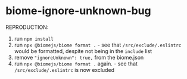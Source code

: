 # biome-ignore-unknown-bug

REPRODUCTION:

1. run `npm install`
2. run `npx @biomejs/biome format .` - see that `/src/exclude/.eslintrc` would be formatted, despite not being in the `include` list
3. remove `"ignoreUnknown": true,` from the biome.json
4. run `npx @biomejs/biome format .` again. - see that `/src/exclude/.eslintrc` is now excluded

